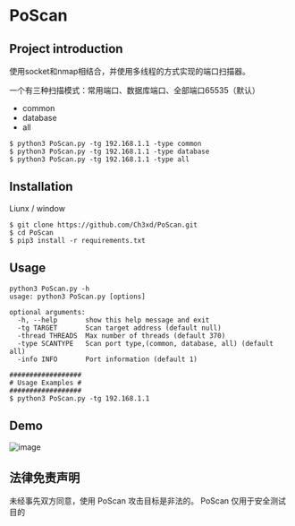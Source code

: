 # PoScan

## Project introduction

使用socket和nmap相结合，并使用多线程的方式实现的端口扫描器。

一个有三种扫描模式：常用端口、数据库端口、全部端口65535（默认）

- common
- database
- all

```shell
$ python3 PoScan.py -tg 192.168.1.1 -type common
$ python3 PoScan.py -tg 192.168.1.1 -type database
$ python3 PoScan.py -tg 192.168.1.1 -type all
```



## Installation

Liunx / window

```shell
$ git clone https://github.com/Ch3xd/PoScan.git
$ cd PoScan
$ pip3 install -r requirements.txt
```

## Usage

```shell
python3 PoScan.py -h
usage: python3 PoScan.py [options]

optional arguments:
  -h, --help       show this help message and exit
  -tg TARGET       Scan target address (default null)
  -thread THREADS  Max number of threads (default 370)
  -type SCANTYPE   Scan port type,(common, database, all) (default all)
  -info INFO       Port information (default 1)
  
##################
# Usage Examples #
##################
$ python3 PoScan.py -tg 192.168.1.1
```

## Demo

![image](https://user-images.githubusercontent.com/82303088/154808309-31124a06-9647-4bbb-ba25-088f592422d4.png)


## 法律免责声明

未经事先双方同意，使用 PoScan 攻击目标是非法的。 PoScan 仅用于安全测试目的
